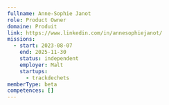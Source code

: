 ```yaml
---
fullname: Anne-Sophie Janot
role: Product Owner
domaine: Produit
link: https://www.linkedin.com/in/annesophiejanot/
missions:
  - start: 2023-08-07
    end: 2025-11-30
    status: independent
    employer: Malt
    startups:
      - trackdechets
memberType: beta
competences: []
---
```

